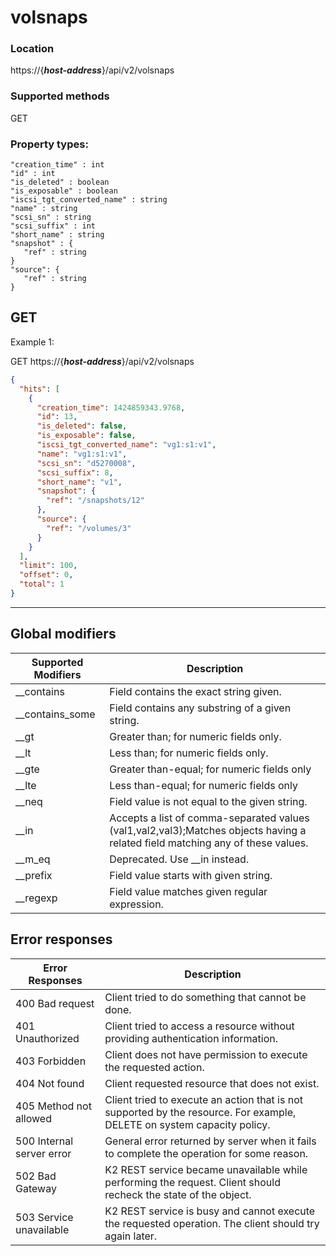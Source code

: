 # volsnaps

### Location
https://{***host-address***}/api/v2/volsnaps

### Supported methods
GET

### Property types:
 ```text
"creation_time" : int
"id" : int
"is_deleted" : boolean
"is_exposable" : boolean
"iscsi_tgt_converted_name" : string
"name" : string
"scsi_sn" : string
"scsi_suffix" : int
"short_name" : string
"snapshot" : {
    "ref" : string
}
"source": {
    "ref" : string
}
 ```

## GET


Example 1:

GET https://{***host-address***}/api/v2/volsnaps
```json
{
  "hits": [
    {
      "creation_time": 1424859343.9768,
      "id": 13,
      "is_deleted": false,
      "is_exposable": false,
      "iscsi_tgt_converted_name": "vg1:s1:v1",
      "name": "vg1:s1:v1",
      "scsi_sn": "d5270008",
      "scsi_suffix": 8,
      "short_name": "v1",
      "snapshot": {
        "ref": "/snapshots/12"
      },
      "source": {
        "ref": "/volumes/3"
      }
    }
  ],
  "limit": 100,
  "offset": 0,
  "total": 1
}
```

---

## Global modifiers
| Supported Modifiers	| Description|
|-----------------------|------------|
|__contains	|Field contains the exact string given.|
|__contains_some	|Field contains any substring of a given string.|
|__gt	|Greater than; for numeric fields only.|
|__lt	|Less than; for numeric fields only.|
|__gte	|Greater than-equal; for numeric fields only|
|__lte	|Less than-equal; for numeric fields only|
|__neq	|Field value is not equal to the given string.|
|__in	|Accepts a list of comma-separated values (val1,val2,val3);Matches objects having a related field matching any of these values.|
|__m_eq	|Deprecated. Use __in instead.|
|__prefix	|Field value starts with given string.|
|__regexp	|Field value matches given regular expression.|

## Error responses

| Error Responses	| Description |
|-------------------|-------------|
|400 Bad request	|Client tried to do something that cannot be done.
|401 Unauthorized	|Client tried to access a resource without providing authentication information.
|403 Forbidden	|Client does not have permission to execute the requested action.
|404 Not found	|Client requested resource that does not exist.
|405 Method not allowed	|Client tried to execute an action that is not supported by the resource. For example, DELETE on system capacity policy.
|500 Internal server error	|General error returned by server when it fails to complete the operation for some reason.
|502 Bad Gateway	|K2 REST service became unavailable while performing the request. Client should recheck the state of the object.
|503 Service unavailable	|K2 REST service is busy and cannot execute the requested operation. The client should try again later.
